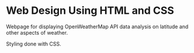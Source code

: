 # Web Design Using HTML and CSS

Webpage for displaying OpenWeatherMap API data analysis on latitude and other aspects of weather.

Styling done with CSS.

